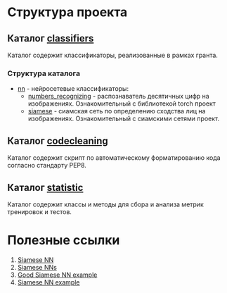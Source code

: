 # Структура проекта

## Каталог [classifiers](classifiers)
Каталог содержит классификаторы, реализованные в рамках гранта.
### Структура каталога
* [nn](classifiers/nn) - нейросетевые классификаторы:
  * [numbers_recognizing](classifiers/nn/numbers_recognizing) - распознаватель десятичных цифр на изображениях. Ознакомительный с библиотекой torch проект
  * [siamese](classifiers/nn/siamese) - сиамская сеть по определению сходства лиц на изображениях. Ознакомительный с сиамскими сетями проект.

## Каталог [codecleaning](codecleaning)
Каталог содержит скрипт по автоматическому форматированию кода согласно стандарту PEP8.

## Каталог [statistic](statistic)
Каталог содержит классы и методы для сбора и анализа метрик тренировок и тестов.

# Полезные ссылки

1. [Siamese NN](https://datahacker.rs/019-siamese-network-in-pytorch-with-application-to-face-similarity/#siamese-neural-networks-in-pytorch)
2. [Siamese NNs](https://www.devasking.com/issue/siamese-neural-network-in-pytorch)
3. [Good Siamese NN example](https://www.kaggle.com/code/jiangstein/a-very-simple-siamese-network-in-pytorch)
4. [Siamese NN example](https://jamesmccaffrey.wordpress.com/2022/03/17/yet-another-siamese-neural-network-example-using-pytorch/)

